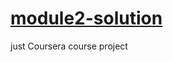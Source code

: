 # [module2-solution]( https://yassinbesbes.github.io/module2-solution/)
just Coursera course project 
